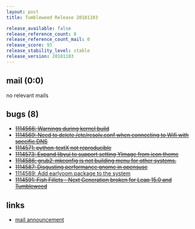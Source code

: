 ```yaml
---
layout: post
title: Tumbleweed Release 20181103

release_available: false
release_reference_count: 8
release_reference_count_mail: 0
release_score: 93
release_stability_level: stable
release_version: 20181103
---
```


## mail (0:0)

no relevant mails

## bugs (8)

<!--more-->

- ~~[1114566: Warnings during kernel build](https://bugzilla.opensuse.org/show_bug.cgi?id=1114566)~~
- ~~[1114569: Need to delete /etc/resolv.conf when connecting to Wifi with specific DNS](https://bugzilla.opensuse.org/show_bug.cgi?id=1114569)~~
- ~~[1114571: python-textX not reproducible](https://bugzilla.opensuse.org/show_bug.cgi?id=1114571)~~
- ~~[1114573: Expand libyui to support setting YImage from icon theme](https://bugzilla.opensuse.org/show_bug.cgi?id=1114573)~~
- ~~[1114586: grub2-mkconfig is not building menu for other systems.](https://bugzilla.opensuse.org/show_bug.cgi?id=1114586)~~
- ~~[1114587: Disgusting performance gnome in opensuse](https://bugzilla.opensuse.org/show_bug.cgi?id=1114587)~~
- [1114589: Add earlyoom package to the system](https://bugzilla.opensuse.org/show_bug.cgi?id=1114589)
- ~~[1114591: Fish Fillets - Next Generation broken for Leap 15.0 and Tumbleweed](https://bugzilla.opensuse.org/show_bug.cgi?id=1114591)~~



## links

- [mail announcement](https://lists.opensuse.org/opensuse-factory/2018-11/msg00008.html)
